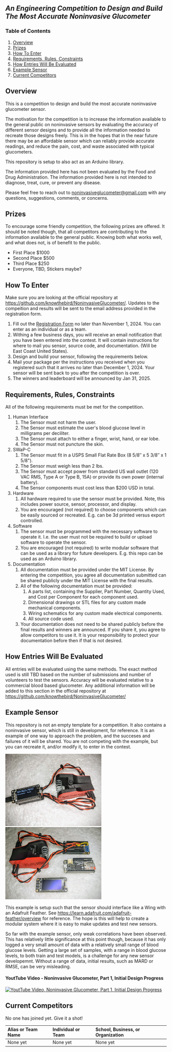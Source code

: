 ## _An Engineering Competition to Design and Build The Most Accurate Noninvasive Glucometer_
### Table of Contents
1. [Overview](#overview)
2. [Prizes](#prizes)
3. [How To Enter](#how-to-enter)
4. [Requirements, Rules, Constraints](#requirements-rules-constraints)
5. [How Entries Will Be Evaluated](#how-entries-will-be-evaluated)
6. [Example Sensor](#example-sensor)
7. [Current Competitors](#current-competitors)

## Overview
This is a competition to design and build the most accurate noninvasive glucometer sensor. 

The motivation for the competition is to increase the information available to the general public on noninvasive sensors by evaluating the accuracy of different sensor designs and to provide all the information needed to recreate those designs freely.  This is in the hopes that in the near future there may be an affordable sensor which can reliably provide accurate readings, and reduce the pain, cost, and waste associated with typical glucometers.

This repository is setup to also act as an Arduino library.  

The information provided here has not been evaluated by the Food and Drug Administration.  The information provided here is not intended to diagnose, treat, cure, or prevent any disease.

Please feel free to reach out to noninvasiveglucometer@gmail.com with any questions, suggestions, comments, or concerns.

## Prizes
To encourage some friendly competition, the following prizes are offered.  It should be noted though, that all competitors are contributing to the information available to the general public.  Knowing both what works well, and what does not, is of benefit to the public.
 - First Place $1000
 - Second Place $500
 - Third Place $250
 - Everyone, TBD, Stickers maybe?

## How To Enter
Make sure you are looking at the official repository at https://github.com/knowthebird/NoninvasiveGlucometer/. Updates to the compeition and results will be sent to the email address provided in the registration form.

  1. Fill out the [Registration Form](https://forms.gle/nVtzwGYVJsYVfvGZ8) no later than November 1, 2024. You can enter as an individual or as a team.
  2. Withing a few business days, you will receive an email notification that you have been entered into the contest. It will contain instructions for where to mail you sensor, source code, and documentation. (Will be East Coast United States).
  3. Design and build your sensor, following the requirements below.
  4. Mail your package per the instructions you received when you registered such that it arrives no later than December 1, 2024. Your sensor will be sent back to you after the competition is over.
  5. The winners and leaderboard will be announced by Jan 31, 2025.

## Requirements, Rules, Constraints
All of the following requirements must be met for the competition.

  1. Human Interface
     1. The Sensor must not harm the user.
     2. The Sensor must estimate the user's blood glucose level in milligrams per deciliter.
     3. The Sensor must attach to either a finger, wrist, hand, or ear lobe.
     4. The Sensor must not puncture the skin.
  2. SWaP-C
     1. The Sensor must fit in a USPS Small Flat Rate Box (8 5/8″ x 5 3/8″ x 1 5/8").
     2. The Sensor must weigh less than 2 lbs.
     3. The Sensor must accept power from standard US wall outlet (120 VAC RMS, Type A or Type B, 15A) or provide its own power (internal battery).
     4. The Sensor components must cost less than $200 USD in total.
  3. Hardware
     1. All hardware required to use the sensor must be provided. Note, this includes power source, sensor, processor, and display.
     2. You are encouraged (not required) to choose components which can be easily sourced or recreated. E.g. can be 3d printed versus export controlled.
  4. Software
     1. The sensor must be programmed with the necessary software to operate it. I.e. the user must not be required to build or upload software to operate the sensor.
     2. You are encouraged (not required) to write modular software that can be used as a library for future developers. E.g. this repo can be used as an Arduino library.
 5. Documentation
     1. All documentation must be provided under the MIT License. By entering the competition, you agree all documentation submitted can be shared publicly under the MIT License with the final results.
     2. All of the following documentation must be provided:
        1. A parts list, containing the Supplier, Part Number, Quantity Used, and Cost per Component for each component used.
        2. Dimensional drawings or STL files for any custom made mechanical components.
        3. Wiring schematics for any custom made electrical components.
        4. All source code used.
    3. Your documentation does not need to be shared publicly before the final results and winners are announced. If you share it, you agree to allow competitors to use it. It is your responsibility to protect your documentation before then if that is not desired.

## How Entries Will Be Evaluated
All entries will be evaluated using the same methods.  The exact method used is still TBD based on the number of submissions and number of volunteers to test the sensors.  Accuracy will be evaluated relative to a commercial blood based glucometer.   Any additional information will be added to this section in the official repository at https://github.com/knowthebird/NoninvasiveGlucometer/

## Example Sensor
This repository is not an empty template for a competition. It also contains a noninvasive sensor, which is still in development, for reference.  It is an example of one way to approach the problem, and the succeses and failures of it will be shared. You are not competing with the example, but you can recreate it, and/or modify it, to enter in the contest.

<p float="left">
  <img src="mechanical/Example/assembled.jpg" width="300" />
  <img src="mechanical/Example/disassembled.jpg" width="300" />
</p>

This example is setup such that the sensor should interface like a Wing with an Adafruit Feather.  See https://learn.adafruit.com/adafruit-feather/overview for reference. The hope is this will help to create a modular system where it is easy to make updates and test new sensors.

So far with the example sensor, only weak correlations have been observed.  This has relatively little significance at this point though, because it has only logged a very small amount of data with a relatively small range of blood glucose levels.  Getting a large set of samples, with a range in blood glucose levels, to both train and test models, is a challenge for any new sensor developemnt.  Without a range of data, initial results, such as MARD or RMSE, can be very misleading.

#### YoutTube Video - Noninvasive Glucometer, Part 1, Initial Design Progress 
[![YoutTube Video, Noninvasive Glucometer, Part 1, Initial Design Progress](https://img.youtube.com/vi/Cop63ntB-sQ/0.jpg)](https://www.youtube.com/watch?v=Cop63ntB-sQ)

## Current Competitors

No one has joined yet.  Give it a shot!

| Alias or Team Name | Individual or Team | School, Business, or Organization |
| :--------- | :-------- | :------- |
| None yet   | None yet  | None yet |



